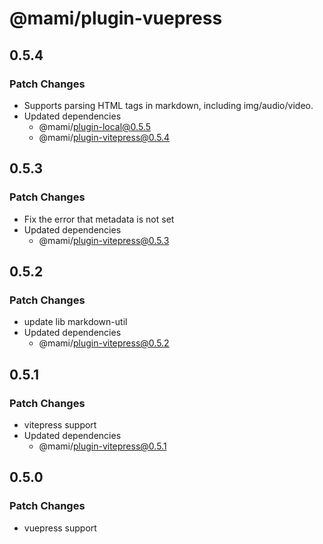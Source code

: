 # @mami/plugin-vuepress

## 0.5.4

### Patch Changes

- Supports parsing HTML tags in markdown, including img/audio/video.
- Updated dependencies
  - @mami/plugin-local@0.5.5
  - @mami/plugin-vitepress@0.5.4

## 0.5.3

### Patch Changes

- Fix the error that metadata is not set
- Updated dependencies
  - @mami/plugin-vitepress@0.5.3

## 0.5.2

### Patch Changes

- update lib markdown-util
- Updated dependencies
  - @mami/plugin-vitepress@0.5.2

## 0.5.1

### Patch Changes

- vitepress support
- Updated dependencies
  - @mami/plugin-vitepress@0.5.1

## 0.5.0

### Patch Changes

- vuepress support
